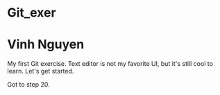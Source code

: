 # Git_exer
# Vinh Nguyen
My first Git exercise.
Text editor is not my favorite UI, but it's still cool to learn.
Let's get started.

Got to step 20. 